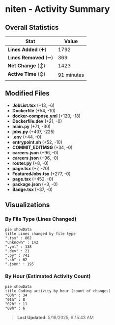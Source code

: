 # niten - Activity Summary 

## Overall Statistics

| Stat                   | Value                                                             |
| ---------------------- | ----------------------------------------------------------------- |
| **Lines Added** (➕)   | 1792                                          |
| **Lines Removed** (➖) | 369                                        |
| **Net Change** (↕)    | 1423                |
| **Active Time** (⌚)   | 91 minutes |


## Modified Files
- **JobList.tsx** (+13, -6)
- **Dockerfile** (+54, -10)
- **docker-compose.yml** (+120, -18)
- **Dockerfile.dev** (+21, -0)
- **main.py** (+71, -30)
- **jobs.py** (+407, -225)
- **.env** (+44, -0)
- **entrypoint.sh** (+52, -10)
- **COMMIT_EDITMSG** (+34, -0)
- **careers.json** (+96, -0)
- **careers.json** (+96, -0)
- **router.py** (+8, -0)
- **page.tsx** (+7, -70)
- **FeaturedJobs.tsx** (+277, -0)
- **page.tsx** (+452, -0)
- **package.json** (+3, -0)
- **Badge.tsx** (+37, -0)

## Visualizations

### By File Type (Lines Changed)

```mermaid
pie showData
title Lines changed by file type
".tsx" : 862
"unknown" : 142
".yml" : 138
".dev" : 21
".py" : 741
".sh" : 62
".json" : 195
```

### By Hour (Estimated Activity Count)

```mermaid
pie showData
title Coding activity by hour (count of changes)
"00h" : 34
"01h" : 8
"02h" : 11
"09h" : 6
```


> **Last Updated:** 5/18/2025, 9:15:43 AM